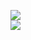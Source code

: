 [![](https://img.shields.io/badge/Made%20With-Github%20Spray-lightgrey.svg?style=for-the-badge&logo=github)](https://github.com/Annihil/github-spray#8490)  
[![](https://i.imgur.com/2DrTn0Z.gif)](https://github.com/Annihil/github-spray)